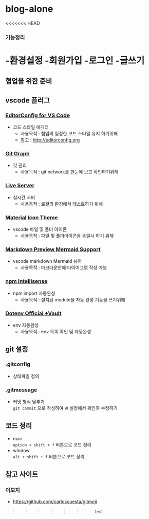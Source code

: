 # blog-alone

<<<<<<< HEAD
### 기능정리
-환경설정
-회원가입
-로그인
-글쓰기
=======

## 협업을 위한 준비
## vscode 플러그
### [EditorConfig for VS Code](https://marketplace.visualstudio.com/items?itemName=EditorConfig.EditorConfig)
- 코드 스타일 에디터
	- 사용목적 : 협업의 일정한 코드 스타일 유지 하기위해
	- 참고 : http://editorconfig.org

### [Git Graph](https://marketplace.visualstudio.com/items?itemName=mhutchie.git-graph)
- 깃 관리
	- 사용목적 : git network를 한눈에 보고 확인하기위해

### [Live Server](https://marketplace.visualstudio.com/items?itemName=ritwickdey.LiveServer)
- 실시간 서버
	- 사용목적 : 로컬의 환경에서 테스트하기 위해

###  [Material Icon Theme](https://marketplace.visualstudio.com/items?itemName=PKief.material-icon-theme)
- vscode 파일 및 폴더 아이콘
	- 사용목적 : 파일 및 폴더아이콘을 동일시 하기 위해

### [Markdown Preview Mermaid Support](https://marketplace.visualstudio.com/items?itemName=bierner.markdown-mermaid)
- vscode markdown Mermaid 뷰어
	- 사용목적 : 마크다운안에 다이어그램 작성 가능

### [npm Intellisense](https://marketplace.visualstudio.com/items?itemName=christian-kohler.npm-intellisense)
- npm import 자동완성
	- 사용목적 : 설치된 module을 자동 완성 기능을 쓰기위해
### [Dotenv Official +Vault](https://marketplace.visualstudio.com/items?itemName=dotenv.dotenv-vscode)
- env 자동완성
	- 사용목적 : env 목록 확인 및 자동완성

## git 설정
### .gitconfig
- 상태파일 정의
### .gitmessage
- 커밋 형식 맞추기  
	``` git commit ``` 으로 작성하여 vi 설정에서 확인후 수정하기

## 코드 정리
- mac  
	``` option + shift + f ``` 버튼으로 코드 정리
- window  
	``` alt + shift + f ``` 버튼으로 코드 정리


## 참고 사이트
### 이모지
- https://github.com/carloscuesta/gitmoji
>>>>>>> test
